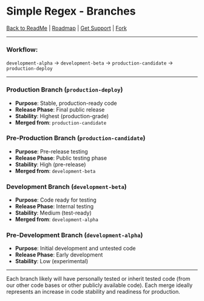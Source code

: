 # Simple Regex - Branches

[Back to ReadMe](../ReadMe.md) | [Roadmap](Info/Roadmap.md) | [Get Support](https://github.com/theperfectwill/php-lib-simple-regex/issues) | [Fork](https://github.com/theperfectwill/php-lib-simple-regex/forks)

---

### Workflow:
`development-alpha` → `development-beta` → `production-candidate` → `production-deploy`

---

### Production Branch (`production-deploy`)
- **Purpose**: Stable, production-ready code
- **Release Phase**: Final public release
- **Stability**: Highest (production-grade)
- **Merged from**: `production-candidate`

### Pre-Production Branch (`production-candidate`)
- **Purpose**: Pre-release testing
- **Release Phase**: Public testing phase
- **Stability**: High (pre-release)
- **Merged from**: `development-beta`

### Development Branch (`development-beta`)
- **Purpose**: Code ready for testing
- **Release Phase**: Internal testing
- **Stability**: Medium (test-ready)
- **Merged from**: `development-alpha`

### Pre-Development Branch (`development-alpha`)
- **Purpose**: Initial development and untested code
- **Release Phase**: Early development
- **Stability**: Low (experimental)

---

Each branch likely will have personally tested or inherit tested code (from our other code bases or other publicly available code). Each merge ideally represents an increase in code stability and readiness for production.
